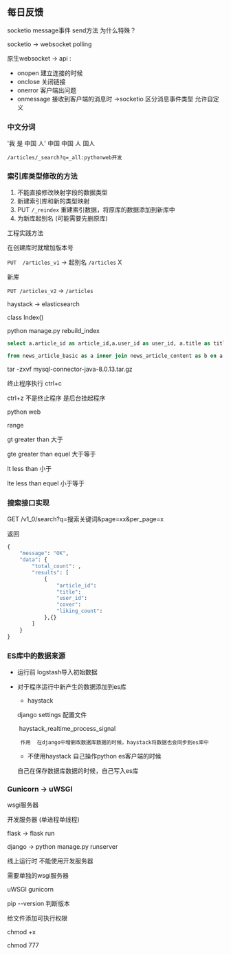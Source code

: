 ## 每日反馈

socketio  message事件  send方法  为什么特殊？

socketio -> websocket  polling

原生websocket -> api :

* onopen   建立连接的时候
* onclose 关闭链接
* onerror 客户端出问题
* onmessage 接收到客户端的消息时  ->socketio 区分消息事件类型 允许自定义

### 中文分词

'我 是 中国 人' 中国   中国 人  国人



`/articles/_search?q=_all:pythonweb开发 `



### 索引库类型修改的方法

1. 不能直接修改映射字段的数据类型
2. 新建索引库和新的类型映射
3. PUT `/_reindex`  重建索引数据，将原库的数据添加到新库中
4. 为新库起别名  (可能需要先删原库)



工程实践方法

在创建库时就增加版本号

`PUT  /articles_v1`  -> 起别名  `/articles`   X



新库

`PUT /articles_v2` -> `/articles`



haystack -> elasticsearch 

class Index()

python manage.py rebuild_index



```sql
select a.article_id as article_id,a.user_id as user_id, a.title as title, a.status as status, a.create_time as create_time,  b.content as content 

from news_article_basic as a inner join news_article_content as b on a.article_id=b.article_id
```



tar -zxvf mysql-connector-java-8.0.13.tar.gz



终止程序执行 ctrl+c

ctrl+z  不是终止程序  是后台挂起程序



python web

range

gt  greater than  大于

gte  greater than  equel  大于等于

lt  less than 小于

lte less than equel  小于等于



### 搜索接口实现



GET   /v1_0/search?q=搜索关键词&page=xx&per_page=x

返回

```python
{
    "message": "OK",
    "data": {
        "total_count": ,
        "results": [
            {
                "article_id":
                "title":
                "user_id":
                "cover":
                "liking_count":
            },{}
        ]
    }
}
```



### ES库中的数据来源

* 运行前 logstash导入初始数据

* 对于程序运行中新产生的数据添加到es库
    * haystack  

    django settings 配置文件

    ​	haystack_realtime_process_signal

       作用  在django中增删改数据库数据的时候，haystack将数据也会同步到es库中

    * 不使用haystack 自己操作python es客户端的时候

    自己在保存数据库数据的时候，自己写入es库



### Gunicorn  ->  uWSGI

wsgi服务器

开发服务器  (单进程单线程)

flask -> flask run

django -> python manage.py runserver



线上运行时 不能使用开发服务器

需要单独的wsgi服务器

uWSGI  gunicorn





pip --version 判断版本

给文件添加可执行权限 

chmod +x 

chmod 777

























